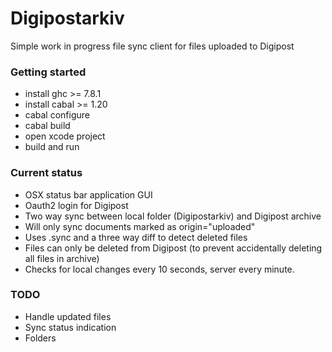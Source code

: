 # Digipostarkiv

Simple work in progress file sync client for files uploaded to Digipost

### Getting started

* install ghc >= 7.8.1
* install cabal >= 1.20
* cabal configure
* cabal build
* open xcode project
* build and run

### Current status

* OSX status bar application GUI
* Oauth2 login for Digipost
* Two way sync between local folder (Digipostarkiv) and Digipost archive
* Will only sync documents marked as origin="uploaded"
* Uses .sync and a three way diff to detect deleted files
* Files can only be deleted from Digipost (to prevent accidentally deleting all files in archive)
* Checks for local changes every 10 seconds, server every minute.

### TODO
* Handle updated files
* Sync status indication
* Folders

